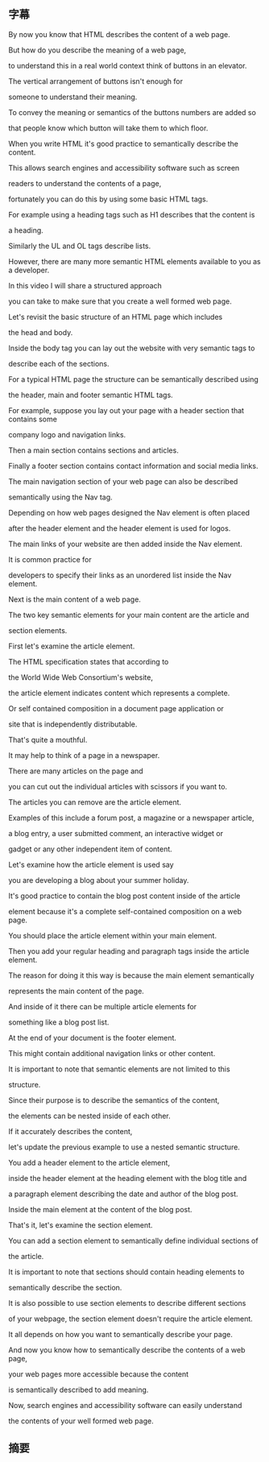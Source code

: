 ## 字幕

By now you know that HTML describes the content of a web page. 

But how do you describe the meaning of a web page, 

to understand this in a real world context think of buttons in an elevator. 

The vertical arrangement of buttons isn't enough for 

someone to understand their meaning. 

To convey the meaning or semantics of the buttons numbers are added so 

that people know which button will take them to which floor. 

When you write HTML it's good practice to semantically describe the content. 

This allows search engines and accessibility software such as screen 

readers to understand the contents of a page, 

fortunately you can do this by using some basic HTML tags. 

For example using a heading tags such as H1 describes that the content is 

a heading. 

Similarly the UL and OL tags describe lists. 

However, there are many more semantic HTML elements available to you as a developer. 

In this video I will share a structured approach 

you can take to make sure that you create a well formed web page. 

Let's revisit the basic structure of an HTML page which includes 

the head and body. 

Inside the body tag you can lay out the website with very semantic tags to 

describe each of the sections. 

For a typical HTML page the structure can be semantically described using 

the header, main and footer semantic HTML tags. 

For example, suppose you lay out your page with a header section that contains some 

company logo and navigation links. 

Then a main section contains sections and articles. 

Finally a footer section contains contact information and social media links. 

The main navigation section of your web page can also be described 

semantically using the Nav tag. 

Depending on how web pages designed the Nav element is often placed 

after the header element and the header element is used for logos. 

The main links of your website are then added inside the Nav element. 

It is common practice for 

developers to specify their links as an unordered list inside the Nav element. 

Next is the main content of a web page. 

The two key semantic elements for your main content are the article and 

section elements. 

First let's examine the article element. 

The HTML specification states that according to 

the World Wide Web Consortium's website, 

the article element indicates content which represents a complete. 

Or self contained composition in a document page application or 

site that is independently distributable. 

That's quite a mouthful. 

It may help to think of a page in a newspaper. 

There are many articles on the page and 

you can cut out the individual articles with scissors if you want to. 

The articles you can remove are the article element. 

Examples of this include a forum post, a magazine or a newspaper article, 

a blog entry, a user submitted comment, an interactive widget or 

gadget or any other independent item of content. 

Let's examine how the article element is used say 

you are developing a blog about your summer holiday. 

It's good practice to contain the blog post content inside of the article 

element because it's a complete self-contained composition on a web page. 

You should place the article element within your main element. 

Then you add your regular heading and paragraph tags inside the article element. 

The reason for doing it this way is because the main element semantically 

represents the main content of the page. 

And inside of it there can be multiple article elements for 

something like a blog post list. 

At the end of your document is the footer element. 

This might contain additional navigation links or other content. 

It is important to note that semantic elements are not limited to this 

structure. 

Since their purpose is to describe the semantics of the content, 

the elements can be nested inside of each other. 

If it accurately describes the content, 

let's update the previous example to use a nested semantic structure. 

You add a header element to the article element, 

inside the header element at the heading element with the blog title and 

a paragraph element describing the date and author of the blog post. 

Inside the main element at the content of the blog post. 

That's it, let's examine the section element. 

You can add a section element to semantically define individual sections of 

the article. 

It is important to note that sections should contain heading elements to 

semantically describe the section. 

It is also possible to use section elements to describe different sections 

of your webpage, the section element doesn't require the article element. 

It all depends on how you want to semantically describe your page. 

And now you know how to semantically describe the contents of a web page, 

your web pages more accessible because the content 

is semantically described to add meaning. 

Now, search engines and accessibility software can easily understand 

the contents of your well formed web page.

## 摘要
